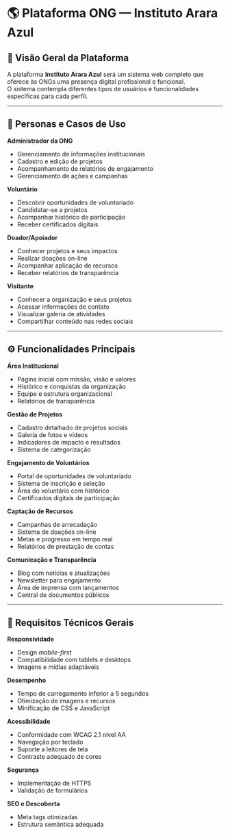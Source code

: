 # 🌎 Plataforma ONG — Instituto Arara Azul

## 🦜 Visão Geral da Plataforma

A plataforma **Instituto Arara Azul** será um sistema web completo que oferece às ONGs uma presença digital profissional e funcional.  
O sistema contempla diferentes tipos de usuários e funcionalidades específicas para cada perfil.

---

## 👥 Personas e Casos de Uso

**Administrador da ONG**  
- Gerenciamento de informações institucionais  
- Cadastro e edição de projetos  
- Acompanhamento de relatórios de engajamento  
- Gerenciamento de ações e campanhas  

**Voluntário**  
- Descobrir oportunidades de voluntariado  
- Candidatar-se a projetos  
- Acompanhar histórico de participação  
- Receber certificados digitais  

**Doador/Apoiador**  
- Conhecer projetos e seus impactos  
- Realizar doações on-line  
- Acompanhar aplicação de recursos  
- Receber relatórios de transparência  

**Visitante**  
- Conhecer a organização e seus projetos  
- Acessar informações de contato  
- Visualizar galeria de atividades  
- Compartilhar conteúdo nas redes sociais  

---

## ⚙️ Funcionalidades Principais

**Área Institucional**  
- Página inicial com missão, visão e valores  
- Histórico e conquistas da organização  
- Equipe e estrutura organizacional  
- Relatórios de transparência  

**Gestão de Projetos**  
- Cadastro detalhado de projetos sociais  
- Galeria de fotos e vídeos  
- Indicadores de impacto e resultados  
- Sistema de categorização  

**Engajamento de Voluntários**  
- Portal de oportunidades de voluntariado  
- Sistema de inscrição e seleção  
- Área do voluntário com histórico  
- Certificados digitais de participação  

**Captação de Recursos**  
- Campanhas de arrecadação  
- Sistema de doações on-line  
- Metas e progresso em tempo real  
- Relatórios de prestação de contas  

**Comunicação e Transparência**  
- Blog com notícias e atualizações  
- Newsletter para engajamento  
- Área de imprensa com lançamentos  
- Central de documentos públicos  

---

## 🧩 Requisitos Técnicos Gerais

**Responsividade**  
- Design *mobile-first*  
- Compatibilidade com tablets e desktops  
- Imagens e mídias adaptáveis  

**Desempenho**  
- Tempo de carregamento inferior a 5 segundos  
- Otimização de imagens e recursos  
- Minificação de CSS e JavaScript  

**Acessibilidade**  
- Conformidade com WCAG 2.1 nível AA  
- Navegação por teclado  
- Suporte a leitores de tela  
- Contraste adequado de cores  

**Segurança**  
- Implementação de HTTPS  
- Validação de formulários  

**SEO e Descoberta**  
- Meta tags otimizadas  
- Estrutura semântica adequada  
